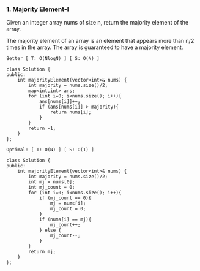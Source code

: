 ### 1. Majority Element-I
Given an integer array nums of size n, return the majority element of the array.

The majority element of an array is an element that appears more than n/2 times in the array. The array is guaranteed to have a majority element.

```
Better [ T: O(NlogN) ] [ S: O(N) ]
```

```
class Solution {
public:
    int majorityElement(vector<int>& nums) {
        int majority = nums.size()/2;
        map<int,int> ans; 
        for (int i=0; i<nums.size(); i++){
            ans[nums[i]]++;
            if (ans[nums[i]] > majority){
                return nums[i];
            }
        }
        return -1;
    }
};
```

```
Optimal: [ T: O(N) ] [ S: O(1) ]
```

```
class Solution {
public:
    int majorityElement(vector<int>& nums) {
        int majority = nums.size()/2;
        int mj = nums[0];
        int mj_count = 0;
        for (int i=0; i<nums.size(); i++){
            if (mj_count == 0){
                mj = nums[i];
                mj_count = 0;
            }
            if (nums[i] == mj){
                mj_count++;
            } else {
                mj_count--;
            }
        }
        return mj;
    }
};
```